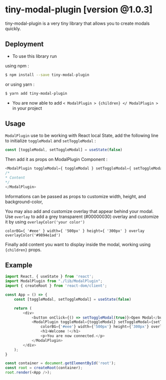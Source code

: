 # tiny-modal-plugin [version @1.0.3]

tiny-modal-plugin is a very tiny library that allows you to create modals quickly.

## Deployment

- To use this library run

using npm : 

```bash
$ npm install --save tiny-modal-plugin
```

or using yarn :

```bash
$ yarn add tiny-modal-plugin
```

- You are now able to add ```< ModalPlugin > {children} </ ModalPlugin >``` in your project
## Usage

```ModalPlugin``` use to be working with React local State, add the following line to initialize ```toggleModal``` and ```setToggleModal``` :

```javascript 
const [toggleModal, setToggleModal] = useState(false)
```

Then add it as props on ModalPlugin Component :

```javascript 
<ModalPlugin toggleModal={ toggleModal } setToggleModal={ setToggleModal } >
/*
* Content
*/
</ModalPlugin>
```

Informations can be passed as props to customize width, height, and background-color,

You may also add and customize overlay that appear behind your modal. 
Use ```overlay``` to add a grey transparent (#00000030) overlay and customize it by using ```overlayColor('your color')```

```
colorBG={ '#eee' } width={ '500px' } height={ '300px' } overlay overlayColor('#9894e1ad')
```



Finally add content you want to display inside the modal, working using ```{children}``` props.

## Example


```javascript
import React, { useState } from 'react';
import ModalPlugin from "./lib/ModalPlugin";
import { createRoot } from 'react-dom/client';

const App = () => {
    const [toggleModal, setToggleModal] = useState(false)

    return (
        <div>
            <button onClick={() => setToggleModal(true)}>Open Modal</button>
            <ModalPlugin toggleModal={toggleModal} setToggleModal={setToggleModal}
                colorBG={'#eee'} width={'500px'} height={'300px'} overlay >
                <h1>Welcome !</h1>
                <p>You are now connected.</p>
            </ModalPlugin>
        </div>
    );
}

const container = document.getElementById('root');
const root = createRoot(container);
root.render(<App />);
```
